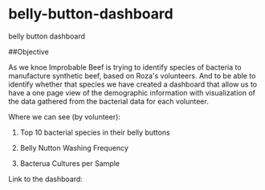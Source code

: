 # belly-button-dashboard
belly button dashboard


##Objective

As we knoe Improbable Beef is trying to identify species of bacteria to manufacture synthetic beef, based on Roza's volunteers. And to be able to identify whether that species we have created a dashboard that allow us to have a one page view of the demographic information with visualization of the data gathered from the bacterial data for each volunteer. 

Where we can see (by volunteer): 

1. Top 10 bacterial species in their belly buttons

2. Belly Nutton Washing Frequency 

3. Bacterua Cultures per Sample

Link to the dashboard:


  
  
